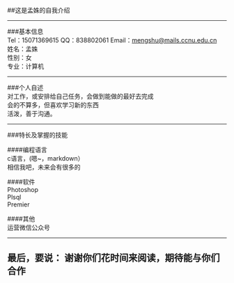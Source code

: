 ##这是孟姝的自我介绍

----------
###基本信息  
Tel：15071369615   QQ：838802061    Email：mengshu@mails.ccnu.edu.cn  
姓名：孟姝  
性别：女  
专业：计算机

---------
###个人自述  
对工作，或安排给自己任务，会做到能做的最好去完成  
会的不算多，但喜欢学习新的东西  
活泼，善于沟通。

---------
###特长及掌握的技能

####编程语言  
c语言，(嗯~，markdown）  
相信我吧，未来会有很多的

####软件  
Photoshop  
Plsql  
Premier

####其他  
运营微信公众号

---------
 **最后，要说：**
 谢谢你们花时间来阅读，期待能与你们合作
---------
